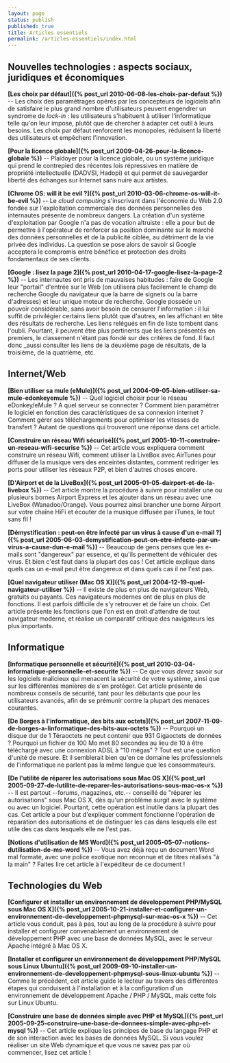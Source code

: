 ```yaml
---
layout: page
status: publish
published: true
title: Articles essentiels
permalink: /articles-essentiels/index.html
---
```



## Nouvelles technologies : aspects sociaux, juridiques et économiques

**[Les choix par défaut]({% post_url 2010-06-08-les-choix-par-defaut %})** -- 
Les choix des paramétrages opérés par les concepteurs de logiciels afin de satisfaire le plus grand nombre d'utilisateurs peuvent engendrer un syndrome de _lock-in_ : les utilisateurs s'habituent à utiliser l'informatique telle qu'on leur impose, plutôt que de chercher à adapter cet outil à leurs besoins. Les choix par défaut renforcent les monopoles, réduisent la liberté des utilisateurs et empêchent l'innovation.

**[Pour la licence globale]({% post_url 2009-04-26-pour-la-licence-globale %})** -- 
Plaidoyer pour la licence globale, ou un système juridique qui prend le contrepied des récentes lois répressives en matière de propriété intellectuelle (DADVSI, Hadopi) et qui permet de sauvegarder liberté des échanges sur Internet sans nuire aux artistes.

**[Chrome OS: will it be evil ?]({% post_url 2010-03-06-chrome-os-will-it-be-evil %})** -- 
Le _cloud computing_ s'inscrivant dans l'économie du Web 2.0 fondée sur l'exploitation commerciale des données personnelles des internautes présente de nombreux dangers. La création d'un système d'exploitation par Google n'a pas de vocation altruiste : elle a pour but de permettre à l'opérateur de renforcer sa position dominante sur le marché des données personnelles et de la publicité ciblée, au détriment de la vie privée des individus. La question se pose alors de savoir si Google acceptera le compromis entre bénéfice et protection des droits fondamentaux de ses clients.

**[Google : lisez la page 2]({% post_url 2010-04-17-google-lisez-la-page-2 %})** -- 
Les internautes ont pris de mauvaises habitudes : faire de Google leur "portail" d'entrée sur le Web (on utilisera plus facilement le champ de recherche Google du navigateur que la barre de signets ou la barre d'adresses) et leur unique moteur de recherche. Google possède un pouvoir considérable, sans avoir besoin de censurer l'information : il lui suffit de privilégier certains liens plutôt que d'autres, en les affichant en tête des résultats de recherche. Les liens relégués en fin de liste tombent dans l'oubli. Pourtant, il peuvent être plus pertinents que les liens présentés en premiers, le classement n'étant pas fondé sur des critères de fond. Il faut donc _aussi consulter les liens de la deuxième page de résultats, de la troisième, de la quatrième, etc.

## Internet/Web


**[Bien utiliser sa mule (eMule)]({% post_url 2004-09-05-bien-utiliser-sa-mule-edonkeyemule %})** -- 
Quel logiciel choisir pour le réseau eDonkey/eMule ? A quel serveur se connecter ? Comment bien paramétrer le logiciel en fonction des caractéristiques de sa connexion internet ? Comment gérer ses téléchargements pour optimiser les vitesses de transfert ? Autant de questions qui trouveront une réponse dans cet article.

**[Construire un réseau Wifi sécurisé]({% post_url 2005-10-11-construire-un-reseau-wifi-securise %})** -- 
Cet article vous expliquera comment construire un réseau Wifi, comment utiliser la LiveBox avec AirTunes pour diffuser de la musique vers des enceintes distantes, comment rediriger les ports pour utiliser les réseaux P2P, et bien d'autres choses encore.

**[D'Airport et de la LiveBox]({% post_url 2005-01-05-dairport-et-de-la-livebox %})** -- 
Cet article montre la procédure à suivre pour installer une ou plusieurs bornes Airport Express et les ajouter dans un réseau avec une LiveBox (Wanadoo/Orange). Vous pourrez ainsi brancher une borne Airport sur votre chaîne HiFi et écouter de la musique diffusée par iTunes, le tout sans fil !

**[Démystification : peut-on être infecté par un virus à cause d'un e-mail ?]({% post_url 2005-06-03-demystification-peut-on-etre-infecte-par-un-virus-a-cause-dun-e-mail %})** -- 
Beaucoup de gens penses que les e-mails sont "dangereux" par essence, et qu'ils permettent de véhiculer des virus. Et bien c'est faut dans la plupart des cas ! Cet article explique dans quels cas un e-mail peut être dangereux et dans quels cas il ne l'est pas.


**[Quel navigateur utiliser (Mac OS X)]({% post_url 2004-12-19-quel-navigateur-utiliser %})** -- 
Il existe de plus en plus de navigateurs Web, gratuits ou payants. Ces navigateurs modernes ont de plus en plus de fonctions. Il est parfois difficile de s'y retrouver et de faire un choix. Cet article présente les fonctions que l'on est en droit d'attendre de tout navigateur moderne, et réalise un comparatif critique des navigateurs les plus importants.

## Informatique

**[Informatique personnelle et sécurité]({% post_url 2010-03-04-informatique-personnelle-et-securite %})** -- 
Ce que vous _devez_ savoir sur les logiciels malicieux qui menacent la sécurité de votre système, ainsi que sur les différentes manières de s'en protéger. Cet article présente de nombreux conseils de sécurité, tant pour les débutants que pour les utilisateurs avancés, afin de se prémunir contre la plupart des menaces courantes.

**[De Borges à l'informatique, des bits aux octets]({% post_url 2007-11-09-de-borges-a-linformatique-des-bits-aux-octets %})** -- 
Pourquoi un disque dur de 1 Téraoctets ne peut contenir que 931 Gigaoctets de données ? Pourquoi un fichier de 100 Mo met 80 secondes au lieu de 10 à être téléchargé avec une connexion ADSL à "10 mégas" ? Tout est une question d'unité de mesure. Et il semblerait bien qu'en ce domaine les professionnels de l'informatique ne parlent pas la même langue que les consommateurs.

**[De l'utilité de réparer les autorisations sous Mac OS X]({% post_url 2005-09-27-de-lutilite-de-reparer-les-autorisations-sous-mac-os-x %})** -- 
Il est partout --forums, magazines, etc.-- conseillé de "réparer les autorisations" sous Mac OS X, dès qu'un problème surgit avec le système ou avec un logiciel. Pourtant, cette opération est inutile dans la plupart des cas. Cet article a pour but d'expliquer comment fonctionne l'opération de réparation des autorisations et de distinguer les cas dans lesquels elle est utile des cas dans lesquels elle ne l'est pas.

**[Notions d'utilisation de MS Word]({% post_url 2005-05-07-notions-dutilisation-de-ms-word %})** -- 
Vous avez déjà reçu un document Word mal formaté, avec une police exotique non reconnue et de titres réalisés "à la main" ? Faites lire cet article à l'expéditeur de ce document !

## Technologies du Web

**[Configurer et installer un environnement de développement PHP/MySQL sous Mac OS X]({% post_url 2005-10-21-installer-et-configurer-un-environnement-de-developpement-phpmysql-sur-mac-os-x %})** -- 
Cet article vous conduit, pas à pas, tout au long de la procédure à suivre pour installer et configurer convenablement un environnement de développement PHP avec une base de données MySQL, avec le serveur Apache intégré à Mac OS X.

**[Installer et configurer un environnement de développement PHP/MySQL sous Linux Ubuntu]({% post_url 2009-09-10-installer-un-environnement-de-developpement-phpmysql-sous-linux-ubuntu %})** -- 
Comme le précédent, cet article guide le lecteur au travers des différentes étapes qui conduisent à l'installation et à la configuration d'un environnement de développement Apache / PHP / MySQL, mais cette fois sur Linux Ubuntu.

**[Construire une base de données simple avec PHP et MySQL]({% post_url 2005-09-25-construire-une-base-de-donnees-simple-avec-php-et-mysql %})** -- 
Cet article explique les principes de base du langage PHP et de son interaction avec les bases de données MySQL. Si vous voulez réaliser un site Web dynamique et que vous ne savez pas par où commencer, lisez cet article !
